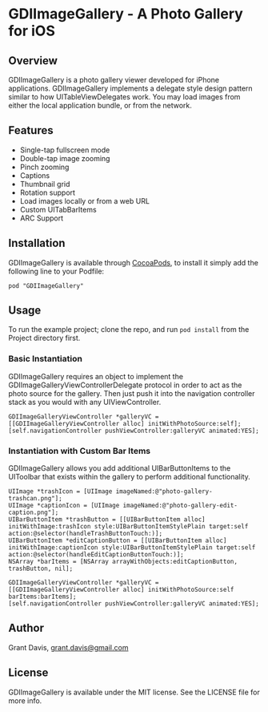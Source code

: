# GDIImageGallery - A Photo Gallery for iOS
## Overview
GDIImageGallery is a photo gallery viewer developed for iPhone applications. GDIImageGallery implements a delegate style design pattern similar to how UITableViewDelegates work. You may load images from either the local application bundle, or from the network.

## Features
* Single-tap fullscreen mode
* Double-tap image zooming
* Pinch zooming
* Captions
* Thumbnail grid
* Rotation support
* Load images locally or from a web URL
* Custom UITabBarItems
* ARC Support

## Installation

GDIImageGallery is available through [CocoaPods](http://cocoapods.org), to install
it simply add the following line to your Podfile:

    pod "GDIImageGallery"

## Usage

To run the example project; clone the repo, and run `pod install` from the Project directory first.

### Basic Instantiation
GDIImageGallery requires an object to implement the GDIImageGalleryViewControllerDelegate protocol in order to act as the photo source for the gallery. Then just push it into the navigation controller stack as you would with any UIViewController.

	GDIImageGalleryViewController *galleryVC = [[GDIImageGalleryViewController alloc] initWithPhotoSource:self];
	[self.navigationController pushViewController:galleryVC animated:YES];
	
### Instantiation with Custom Bar Items
GDIImageGallery allows you add additional UIBarButtonItems to the UIToolbar that exists within the gallery to perform additional functionality.

	UIImage *trashIcon = [UIImage imageNamed:@"photo-gallery-trashcan.png"];
	UIImage *captionIcon = [UIImage imageNamed:@"photo-gallery-edit-caption.png"];
	UIBarButtonItem *trashButton = [[UIBarButtonItem alloc] initWithImage:trashIcon style:UIBarButtonItemStylePlain target:self action:@selector(handleTrashButtonTouch:)];
	UIBarButtonItem *editCaptionButton = [[UIBarButtonItem alloc] initWithImage:captionIcon style:UIBarButtonItemStylePlain target:self action:@selector(handleEditCaptionButtonTouch:)];
	NSArray *barItems = [NSArray arrayWithObjects:editCaptionButton, trashButton, nil];

	GDIImageGalleryViewController *galleryVC = [[GDIImageGalleryViewController alloc] initWithPhotoSource:self barItems:barItems];
	[self.navigationController pushViewController:galleryVC animated:YES];

## Author

Grant Davis, grant.davis@gmail.com

## License

GDIImageGallery is available under the MIT license. See the LICENSE file for more info.